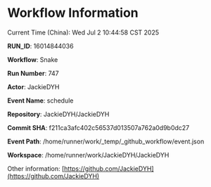 # Workflow Information

Current Time (China): Wed Jul  2 10:44:58 CST 2025  

**RUN_ID**: 16014844036  

**Workflow**: Snake  

**Run Number**: 747  

**Actor**: JackieDYH  

**Event Name**: schedule  

**Repository**: JackieDYH/JackieDYH  

**Commit SHA**: f211ca3afc402c56537d013507a762a0d9b0dc27  

**Event Path**: /home/runner/work/_temp/_github_workflow/event.json  

**Workspace**: /home/runner/work/JackieDYH/JackieDYH  

Other information: [https://github.com/JackieDYH](https://github.com/JackieDYH)
